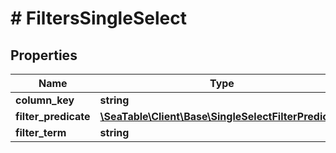 # # FiltersSingleSelect

## Properties

Name | Type | Description | Notes
------------ | ------------- | ------------- | -------------
**column_key** | **string** |  | [optional]
**filter_predicate** | [**\SeaTable\Client\Base\SingleSelectFilterPredicate**](SingleSelectFilterPredicate.md) |  | [optional]
**filter_term** | **string** |  | [optional]

